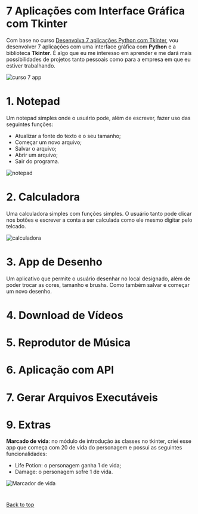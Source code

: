 # 7 Aplicações com Interface Gráfica com Tkinter

Com base no curso [Desenvolva 7 aplicações Python com Tkinter](https://www.udemy.com/course/desenvolva-7-aplicacoes-python-do-zero-a-publicacao/), vou desenvolver 7 aplicações com uma interface gráfica com **Python** e a biblioteca **Tkinter**. É algo que eu me interesso em aprender e me dará mais possibilidades de projetos tanto pessoais como para a empresa em que eu estiver trabalhando.

![curso 7 app](https://user-images.githubusercontent.com/97196457/170774757-a75c038c-46d8-4d1d-a5c9-7b4bdd4114e7.png)

# 1. Notepad

Um notepad simples onde o usuário pode, além de escrever, fazer uso das seguintes funções:
- Atualizar a fonte do texto e o seu tamanho;
- Começar um novo arquivo;
- Salvar o arquivo;
- Abrir um arquivo;
- Sair do programa.

![notepad](https://user-images.githubusercontent.com/97196457/170774521-e593524d-d931-46ae-b4bd-4544b1d642e9.png)

# 2. Calculadora

Uma calculadora simples com funções simples. O usuário tanto pode clicar nos botões e escrever a conta a ser calculada como ele mesmo digitar pelo telcado.

![calculadora](https://user-images.githubusercontent.com/97196457/170888664-5b9d3c5b-fda8-433d-bd84-75ac97f755b1.png)

# 3. App de Desenho

Um aplicativo que permite o usuário desenhar no local designado, além de poder trocar as cores, tamanho e brushs. Como também salvar e começar um novo desenho.

# 4. Download de Vídeos

# 5. Reprodutor de Música

# 6. Aplicação com API

# 7. Gerar Arquivos Executáveis

# 9. Extras

**Marcado de vida**: no módulo de introdução às classes no tkinter, criei esse app que começa com 20 de vida do personagem e possui as seguintes funcionalidades:
- Life Potion: o personagem ganha 1 de vida;
- Damage: o personagem sofre 1 de vida.

![Marcador de vida](https://user-images.githubusercontent.com/97196457/170773847-cdd6d041-85d7-42a7-bd4b-b916325a8c73.png)

#

<a href="#top">Back to top</a>

